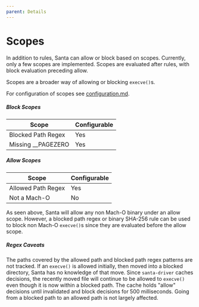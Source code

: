 ```yaml
---
parent: Details
---
```


# Scopes

In addition to rules, Santa can allow or block based on scopes. Currently, only
a few scopes are implemented. Scopes are evaluated after rules, with block
evaluation preceding allow.

Scopes are a broader way of allowing or blocking `execve()`s.

For configuration of scopes see
[configuration.md](../deployment/configuration.md).

##### Block Scopes

Scope              | Configurable
------------------ | ------------
Blocked Path Regex | Yes
Missing __PAGEZERO | Yes

##### Allow Scopes

Scope              | Configurable
------------------ | ------------
Allowed Path Regex | Yes
Not a Mach-O       | No

As seen above, Santa will allow any non Mach-O binary under an allow scope.
However, a blocked path regex or binary SHA-256 rule can be used to block non
Mach-O `execve()`s since they are evaluated before the allow scope.

##### Regex Caveats

The paths covered by the allowed path and blocked path regex patterns are not
tracked. If an `execve()` is allowed initially, then moved into a blocked
directory, Santa has no knowledge of that move. Since `santa-driver` caches
decisions, the recently moved file will continue to be allowed to `execve()`
even though it is now within a blocked path. The cache holds "allow" decisions
until invalidated and block decisions for 500 milliseconds. Going from a blocked
path to an allowed path is not largely affected.
